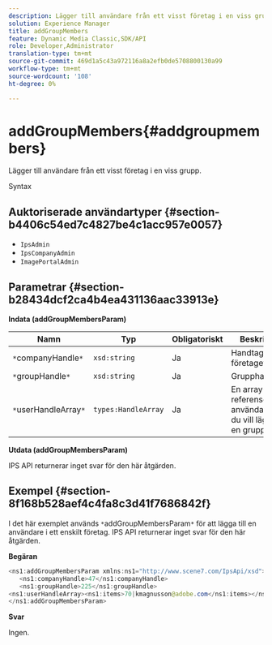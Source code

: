 ```yaml
---
description: Lägger till användare från ett visst företag i en viss grupp.
solution: Experience Manager
title: addGroupMembers
feature: Dynamic Media Classic,SDK/API
role: Developer,Administrator
translation-type: tm+mt
source-git-commit: 469d1a5c43a972116a8a2efb0de5708800130a99
workflow-type: tm+mt
source-wordcount: '108'
ht-degree: 0%

---
```



# addGroupMembers{#addgroupmembers}

Lägger till användare från ett visst företag i en viss grupp.

Syntax

## Auktoriserade användartyper {#section-b4406c54ed7c4827be4c1acc957e0057}

* `IpsAdmin`
* `IpsCompanyAdmin`
* `ImagePortalAdmin`

## Parametrar {#section-b28434dcf2ca4b4ea431136aac33913e}

**Indata (addGroupMembersParam)**

| Namn | Typ | Obligatoriskt | Beskrivning |
|---|---|---|---|
| `*`companyHandle`*` | `xsd:string` | Ja | Handtaget till företaget. |
| `*`groupHandle`*` | `xsd:string` | Ja | Grupphandtaget. |
| `*`userHandleArray`*` | `types:HandleArray` | Ja | En array med referenser till användare som du vill lägga till i en grupp. |

**Utdata (addGroupMembersParam)**

IPS API returnerar inget svar för den här åtgärden.

## Exempel {#section-8f168b528aef4c4fa8c3d41f7686842f}

I det här exemplet används `*`addGroupMembersParam`*` för att lägga till en användare i ett enskilt företag. IPS API returnerar inget svar för den här åtgärden.

**Begäran**

```java
<ns1:addGroupMembersParam xmlns:ns1="http://www.scene7.com/IpsApi/xsd">
   <ns1:companyHandle>47</ns1:companyHandle>
   <ns1:groupHandle>225</ns1:groupHandle>
<ns1:userHandleArray><ns1:items>70|kmagnusson@adobe.com</ns1:items></ns1:userHandleArray>
</ns1:addGroupMembersParam>
```

**Svar**

Ingen.

